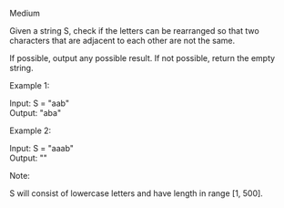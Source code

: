 Medium

Given a string S, check if the letters can be rearranged so that two characters that are adjacent to each other are not the same.

If possible, output any possible result.  If not possible, return the empty string.

Example 1:

Input: S = "aab"  
Output: "aba"

Example 2:

Input: S = "aaab"  
Output: ""

Note:

S will consist of lowercase letters and have length in range [1, 500].
